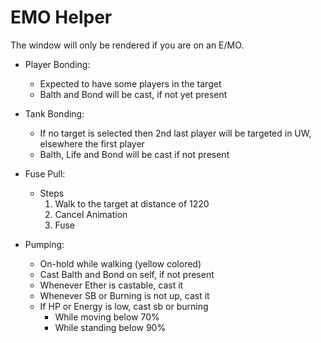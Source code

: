 # EMO Helper

The window will only be rendered if you are on an E/MO.

- Player Bonding:
  - Expected to have some players in the target
  - Balth and Bond will be cast, if not yet present

- Tank Bonding:
  - If no target is selected then 2nd last player will be targeted in UW, elsewhere the first player
  - Balth, Life and Bond will be cast if not present

- Fuse Pull:
  - Steps
    1. Walk to the target at distance of 1220
    2. Cancel Animation
    3. Fuse

- Pumping:
  - On-hold while walking (yellow colored)
  - Cast Balth and Bond on self, if not present
  - Whenever Ether is castable, cast it
  - Whenever SB or Burning is not up, cast it
  - If HP or Energy is low, cast sb or burning
    - While moving below 70%
    - While standing below 90%
